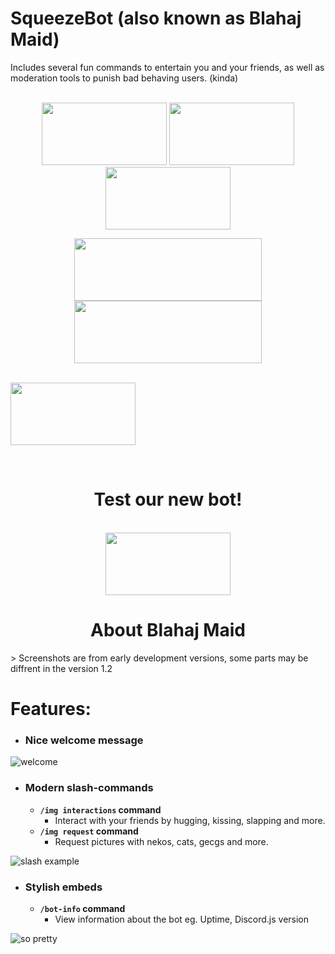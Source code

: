 # SqueezeBot (also known as Blahaj Maid)    
  
Includes several fun commands to entertain you and your friends, as well as moderation tools to punish bad behaving users. (kinda)  

<p align="center">
	<br />
  <a href="https://discord.com/api/oauth2/authorize?client_id=938121371484061766&permissions=8&scope=bot%20applications.commands" 
     rel="Invite bot - recommended">
	  <img src="https://files.catbox.moe/mjkcb9.png" 
	        width="200" 
    		height="100"/></a>
  <a href="https://github.com/isodiff/SqueezeBot/subscription" 
     rel="Watch repo">
	  <img src="https://files.catbox.moe/5z67yq.png" 
	        width="200" 
    		height="100"/></a>
    <a href="https://github.com/isodiff/SqueezeBot/fork" 
      rel="Fork repo">
	  <img src="https://de.catbox.moe/03ioag.png" 
	        width="200" 
    		height="100"/></a>
</p>
<p align="center">
	<img src="https://files.catbox.moe/fmst1u.png" 
	        width="300" 
    		height="100"/>
	<br />
	<img src="https://files.catbox.moe/9pda0e.png" 
	        width="300" 
    		height="100"/>
	<br />

</p>
<p align="left">
	<br />
  <a href="https://isodiff.github.io/SqueezeBot/wiki" 
     rel="View full documentaion">
	  <img src="https://files.catbox.moe/b8qgrb.png" 
	        width="200" 
    		height="100"/></a>
</p>


<br />
<h1 align="center" > Test our new bot! </h1>  
<p align="center">  
	<br />
  <a href="https://discord.com/api/oauth2/authorize?client_id=940585483694657536&permissions=8&scope=bot%20applications.commands" 
     rel="Invite musix bot - recommended">
	  <img src="https://i.imgur.com/LyeQU2C.png" 
	        width="200" 
    		height="100"/> 
		</a>

</p>  

<h1 align="center" > About Blahaj Maid </h1>  
> Screenshots are from early development versions, some parts may be diffrent in the version 1.2  

# Features:    

* ### Nice welcome message
![welcome](https://files.catbox.moe/56nrbc.png)  

* ### Modern slash-commands
	* **`/img interactions` command**
		* Interact with your friends by hugging, kissing, slapping and more.
	* **`/img request` command**
		* Request pictures with nekos, cats, gecgs and more.

![slash example](https://files.catbox.moe/wiblde.png)  

* ### Stylish embeds  
	* **`/bot-info` command**
		* View information about the bot eg. Uptime, Discord.js version

![so pretty](https://files.catbox.moe/o7gbtb.png)  

